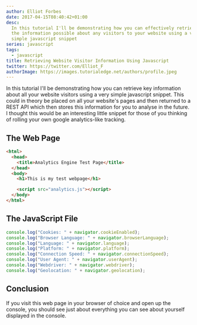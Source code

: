 ```yaml
---
author: Elliot Forbes
date: 2017-04-15T08:40:42+01:00
desc:
  In this tutorial I'll be demonstrating how you can effectively retrieve all
  the information possible about any visitors to your website using a very
  simple javascript snippet
series: javascript
tags:
  - javascript
title: Retrieving Website Visitor Information Using Javascript
twitter: https://twitter.com/Elliot_F
authorImage: https://images.tutorialedge.net/authors/profile.jpeg
---
```


<p>In this tutorial I'll be demonstrating how you can retrieve key information about all your website visitors using a very simple javascript snippet. This could in theory be placed on all your website's pages and then returned to a REST API which then stores this information for you to analyse in the future. I thought this would be an interesting little snippet for those of you thinking of rolling your own google analytics-like tracking.</p>

<h2>The Web Page</h2>

```html
<html>
  <head>
    <title>Analytics Engine Test Page</title>
  </head>
  <body>
    <h1>This is my test webpage</h1>

    <script src="analytics.js"></script>
  </body>
</html>
```

<h2>The JavaScript File</h2>

```js
console.log("Cookies: " + navigator.cookieEnabled);
console.log("Browser Language: " + navigator.browserLanguage);
console.log("Language: " + navigator.language);
console.log("Platform: " + navigator.platform);
console.log("Connection Speed: " + navigator.connectionSpeed);
console.log("User Agent: " + navigator.userAgent);
console.log("Webdriver: " + navigator.webdriver);
console.log("Geolocation: " + navigator.geolocation);
```

## Conclusion

If you visit this web page in your browser of choice and open up the console,
you should see just about everything you can see about yourself displayed in the
console.

